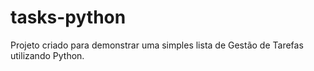 # tasks-python

Projeto criado para demonstrar uma simples lista de Gestão de Tarefas utilizando Python.
